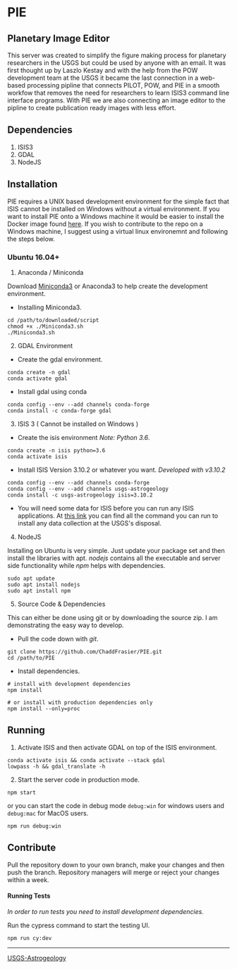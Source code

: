 # PIE

## Planetary Image Editor

This server was created to simplify the figure making process for planetary researchers in the USGS but could be used by anyone with an email. It was first thought up by Laszlo Kestay and with the help from the POW development team at the USGS it became the last connection in a web-based processing pipline that connects PILOT, POW, and PIE in a smooth workfow that removes the need for researchers to learn ISIS3 command line interface programs. With PIE we are also connecting an image editor to the pipline to create publication ready images with less effort.

## Dependencies
1. ISIS3
2. GDAL
3. NodeJS

## Installation

PIE requires a UNIX based development environment for the simple fact that ISIS cannot be installed on Windows without a virtual environment. If you want to install PIE onto a Windows machine it would be easier to install the Docker image found [here](https://hub.docker.com/repository/docker/chaddfrasier/pie-usgs). If you wish to contribute to the repo on a Windows machine, I suggest using a virtual linux environemnt and following the steps below.

### Ubuntu 16.04+
1. Anaconda / Miniconda

Download [Miniconda3](https://docs.conda.io/en/latest/miniconda.html) or Anaconda3 to help create the development environment.
- Installing Miniconda3.
```
cd /path/to/downloaded/script
chmod +x ./Miniconda3.sh
./Miniconda3.sh
```

2. GDAL Environment
 
- Create the gdal environment.
```
conda create -n gdal
conda activate gdal
```
- Install gdal using conda
```
conda config --env --add channels conda-forge
conda install -c conda-forge gdal
```

3. ISIS 3 ( Cannot be installed on Windows )
 
- Create the isis environment *Note: Python 3.6*.
```
conda create -n isis python=3.6
conda activate isis
```

- Install ISIS Version 3.10.2 or whatever you want. *Developed with v3.10.2*
```
conda config --env --add channels conda-forge
conda config --env --add channels usgs-astrogeology
conda install -c usgs-astrogeology isis=3.10.2
``` 
- You will need some data for ISIS before you can run any ISIS applications. At [this link](https://github.com/USGS-Astrogeology/ISIS3#partial-download-of-isis-base-data) you can find all the command you can run to install any data collection at the USGS's disposal.

4. NodeJS

Installing on Ubuntu is very simple. Just update your package set and then install the libraries with apt. *nodejs* contains all the executable and server side functionality while *npm* helps with dependencies.
```
sudo apt update
sudo apt install nodejs
sudo apt install npm
```

5. Source Code & Dependencies

This can either be done using git or by downloading the source zip. I am demonstrating the easy way to develop.
- Pull the code down with *git*.
```
git clone https://github.com/ChaddFrasier/PIE.git
cd /path/to/PIE
```
- Install dependencies.
```
# install with development dependencies
npm install 

# or install with production dependencies only
npm install --only=proc
```

## Running
1. Activate ISIS and then activate GDAL on top of the ISIS environment.
```
conda activate isis && conda activate --stack gdal
lowpass -h && gdal_translate -h
```

2. Start the server code in production mode.
```
npm start
```

or you can start the code in debug mode `debug:win` for windows users and `debug:mac` for MacOS users.
```
npm run debug:win
```

## Contribute
Pull the repository down to your own branch, make your changes and then push the branch. Repository managers will merge or reject your changes within a week.

#### Running Tests
*In order to run tests you need to install development dependencies.*

Run the cypress command to start the testing UI.
```
npm run cy:dev
```
-----------------------
[USGS-Astrogeology](https://www.usgs.gov/centers/astrogeology-science-center)